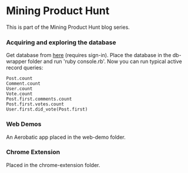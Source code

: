 # Mining Product Hunt
This is part of the Mining Product Hunt blog series.

### Acquiring and exploring the database
Get database from [here](https://algorithmia.com/v1/data/ANaimi/ProductHunt/producthunt.db) (requires sign-in). Place the database in the db-wrapper folder and run 'ruby console.rb'. Now you can run typical active record queries:
```
Post.count
Comment.count
User.count
Vote.count
Post.first.comments.count
Post.first.votes.count
User.first.did_vote(Post.first)
```

### Web Demos ###
An Aerobatic app placed in the web-demo folder.

### Chrome Extension ###
Placed in the chrome-extension folder.